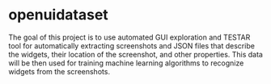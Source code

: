 # openuidataset

The goal of this project is to use automated GUI exploration and TESTAR tool for automatically extracting screenshots and JSON files that describe the widgets, their location of the screenshot, and other properties. This data will be then used for training machine learning algorithms to recognize widgets from the screenshots.
